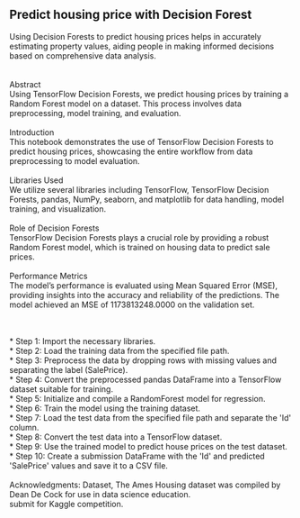 ## Predict housing price with Decision Forest<br>
Using Decision Forests to predict housing prices helps in accurately estimating property values, aiding people in making informed decisions based on comprehensive data analysis.<br>
<br>
<br>
Abstract<br>
Using TensorFlow Decision Forests, we predict housing prices by training a Random Forest model on a dataset. This process involves data preprocessing, model training, and evaluation.
<br>
<br>
Introduction<br>
This notebook demonstrates the use of TensorFlow Decision Forests to predict housing prices, showcasing the entire workflow from data preprocessing to model evaluation.
<br>
<br>
Libraries Used<br>
We utilize several libraries including TensorFlow, TensorFlow Decision Forests, pandas, NumPy, seaborn, and matplotlib for data handling, model training, and visualization.
<br>
<br>
Role of Decision Forests<br>
TensorFlow Decision Forests plays a crucial role by providing a robust Random Forest model, which is trained on housing data to predict sale prices.
<br>
<br>
Performance Metrics<br>
The model’s performance is evaluated using Mean Squared Error (MSE), providing insights into the accuracy and reliability of the predictions. The model achieved an MSE of 1173813248.0000 on the validation set.
<br>
<br>




<br>
* Step 1: Import the necessary libraries.<br>
* Step 2: Load the training data from the specified file path.<br>
* Step 3: Preprocess the data by dropping rows with missing values and separating the label (SalePrice).<br>
* Step 4: Convert the preprocessed pandas DataFrame into a TensorFlow dataset suitable for training.<br>
* Step 5: Initialize and compile a RandomForest model for regression.<br>
* Step 6: Train the model using the training dataset.<br>
* Step 7: Load the test data from the specified file path and separate the 'Id' column.<br>
* Step 8: Convert the test data into a TensorFlow dataset.<br>
* Step 9: Use the trained model to predict house prices on the test dataset.<br>
* Step 10: Create a submission DataFrame with the 'Id' and predicted 'SalePrice' values and save it to a CSV file.<br>
<br>
Acknowledgments: Dataset, The Ames Housing dataset was compiled by Dean De Cock for use in data science education.  <br>
                 submit for Kaggle competition.
